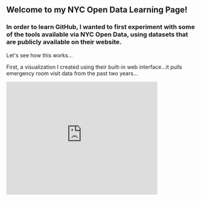 ## Welcome to my NYC Open Data Learning Page!

### In order to learn GitHub, I wanted to first experiment with some of the tools available via **NYC Open Data**, using datasets that are publicly available on their website. 
Let's see how this works...

First, a visualization I created using their built-in web interface...it pulls emergency room visit data from the past two years...

<iframe allow="geolocation" src="https://data.cityofnewyork.us/dataset/ER-Visits-vs-Admissions-Mar20-Jan22/2c4t-s5e9/embed?width=400&height=300" width="400" height="300" style="border:0; padding: 0; margin: 0;"></iframe>

